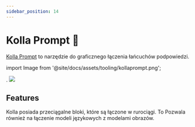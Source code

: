 ```yaml
---
sidebar_position: 14
---
```


# Kolla Prompt 🚧

[Kolla Prompt](https://kollaprompt.com) to narzędzie do graficznego łączenia łańcuchów
podpowiedzi.

import Image from '@site/docs/assets/tooling/kollaprompt.png';

<div style={{textAlign: 'center'}}>.
  <img src={Image} style={{width: "750px"}} />
</div>

## Features

Kolla posiada przeciągalne bloki, które są łączone w rurociągi. To
Pozwala również na łączenie modeli językowych z modelami obrazów.


